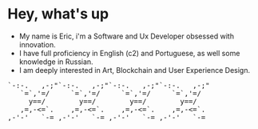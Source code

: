 # Hey, what's up

- My name is Eric, i'm a Software and Ux Developer obsessed with innovation.
- I have full proficiency in English (c2) and Portuguese, as well some knowledge in Russian.
- I am deeply interested in Art, Blockchain and User Experience Design.    
<pre>
`-:-.   ,-;"`-:-.   ,-;"`-:-.   ,-;"`-:-.   ,-;"
   `=`,'=/     `=`,'=/     `=`,'=/     `=`,'=/
     y==/        y==/        y==/        y==/
   ,=,-<=`.    ,=,-<=`.    ,=,-<=`.    ,=,-<=`.
,-'-'   `-=_,-'-'   `-=_,-'-'   `-=_,-'-'   `-=_
</pre>
